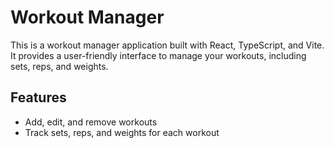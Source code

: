 # Workout Manager

This is a workout manager application built with React, TypeScript, and Vite. It provides a user-friendly interface to manage your workouts, including sets, reps, and weights.

## Features

- Add, edit, and remove workouts
- Track sets, reps, and weights for each workout
